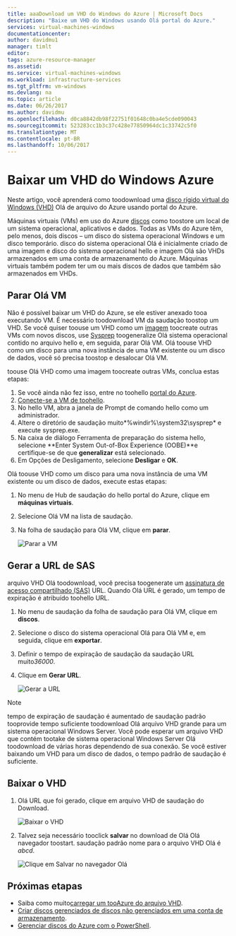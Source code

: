 ```yaml
---
title: aaaDownload um VHD do Windows do Azure | Microsoft Docs
description: "Baixe um VHD do Windows usando Olá portal do Azure."
services: virtual-machines-windows
documentationcenter: 
author: davidmu1
manager: timlt
editor: 
tags: azure-resource-manager
ms.assetid: 
ms.service: virtual-machines-windows
ms.workload: infrastructure-services
ms.tgt_pltfrm: vm-windows
ms.devlang: na
ms.topic: article
ms.date: 06/26/2017
ms.author: davidmu
ms.openlocfilehash: d0ca8842db98f22751f01648c0ba4e5cde090043
ms.sourcegitcommit: 523283cc1b3c37c428e77850964dc1c33742c5f0
ms.translationtype: MT
ms.contentlocale: pt-BR
ms.lasthandoff: 10/06/2017
---
```

# <a name="download-a-windows-vhd-from-azure"></a>Baixar um VHD do Windows Azure

Neste artigo, você aprenderá como toodownload uma [disco rígido virtual do Windows (VHD)](about-disks-and-vhds.md?toc=%2fazure%2fvirtual-machines%2fwindows%2ftoc.json) Olá de arquivo do Azure usando portal do Azure. 

Máquinas virtuais (VMs) em uso do Azure [discos](managed-disks-overview.md?toc=%2fazure%2fvirtual-machines%2fwindows%2ftoc.json) como toostore um local de um sistema operacional, aplicativos e dados. Todas as VMs do Azure têm, pelo menos, dois discos – um disco do sistema operacional Windows e um disco temporário. disco do sistema operacional Olá é inicialmente criado de uma imagem e disco do sistema operacional hello e imagem Olá são VHDs armazenados em uma conta de armazenamento do Azure. Máquinas virtuais também podem ter um ou mais discos de dados que também são armazenados em VHDs.

## <a name="stop-hello-vm"></a>Parar Olá VM

Não é possível baixar um VHD do Azure, se ele estiver anexado tooa executando VM. É necessário toodownload VM da saudação toostop um VHD. Se você quiser toouse um VHD como um [imagem](tutorial-custom-images.md) toocreate outras VMs com novos discos, use [Sysprep](https://docs.microsoft.com/windows-hardware/manufacture/desktop/sysprep--generalize--a-windows-installation) toogeneralize Olá sistema operacional contido no arquivo hello e, em seguida, parar Olá VM. Olá toouse VHD como um disco para uma nova instância de uma VM existente ou um disco de dados, você só precisa toostop e desalocar Olá VM.

toouse Olá VHD como uma imagem toocreate outras VMs, conclua estas etapas:

1.  Se você ainda não fez isso, entre no toohello [portal do Azure](https://portal.azure.com/).
2.  [Conecte-se a VM de toohello](connect-logon.md?toc=%2fazure%2fvirtual-machines%2fwindows%2ftoc.json). 
3.  No hello VM, abra a janela de Prompt de comando hello como um administrador.
4.  Altere o diretório de saudação muito*%windir%\system32\sysprep* e execute sysprep.exe.
5.  Na caixa de diálogo Ferramenta de preparação do sistema hello, selecione **Enter System Out-of-Box Experience (OOBE)**e certifique-se de que **generalizar** está selecionado.
6.  Em Opções de Desligamento, selecione **Desligar** e **OK**. 

Olá toouse VHD como um disco para uma nova instância de uma VM existente ou um disco de dados, execute estas etapas:

1.  No menu de Hub de saudação do hello portal do Azure, clique em **máquinas virtuais**.
2.  Selecione Olá VM na lista de saudação.
3.  Na folha de saudação para Olá VM, clique em **parar**.

    ![Parar a VM](./media/download-vhd/export-stop.png)

## <a name="generate-sas-url"></a>Gerar a URL de SAS

arquivo VHD Olá toodownload, você precisa toogenerate um [assinatura de acesso compartilhado (SAS)](../../storage/common/storage-dotnet-shared-access-signature-part-1.md?toc=%2fazure%2fvirtual-machines%2fwindows%2ftoc.json) URL. Quando Olá URL é gerado, um tempo de expiração é atribuído toohello URL.

1.  No menu de saudação da folha de saudação para Olá VM, clique em **discos**.
2.  Selecione o disco do sistema operacional Olá para Olá VM e, em seguida, clique em **exportar**.
3.  Definir o tempo de expiração de saudação da saudação URL muito*36000*.
4.  Clique em **Gerar URL**.

    ![Gerar a URL](./media/download-vhd/export-generate.png)

> [!NOTE]
> tempo de expiração de saudação é aumentado de saudação padrão tooprovide tempo suficiente toodownload Olá arquivo VHD grande para um sistema operacional Windows Server. Você pode esperar um arquivo VHD que contém tootake de sistema operacional Windows Server Olá toodownload de várias horas dependendo de sua conexão. Se você estiver baixando um VHD para um disco de dados, o tempo padrão de saudação é suficiente. 
> 
> 

## <a name="download-vhd"></a>Baixar o VHD

1.  Olá URL que foi gerado, clique em arquivo VHD de saudação do Download.

    ![Baixar o VHD](./media/download-vhd/export-download.png)

2.  Talvez seja necessário tooclick **salvar** no download de Olá Olá navegador toostart. saudação padrão nome para o arquivo VHD Olá é *abcd*.

    ![Clique em Salvar no navegador Olá](./media/download-vhd/export-save.png)

## <a name="next-steps"></a>Próximas etapas

- Saiba como muito[carregar um tooAzure do arquivo VHD](upload-generalized-managed.md?toc=%2fazure%2fvirtual-machines%2fwindows%2ftoc.json). 
- [Criar discos gerenciados de discos não gerenciados em uma conta de armazenamento](attach-disk-ps.md?toc=%2fazure%2fvirtual-machines%2fwindows%2ftoc.json).
- [Gerenciar discos do Azure com o PowerShell](tutorial-manage-data-disk.md?toc=%2fazure%2fvirtual-machines%2fwindows%2ftoc.json).

